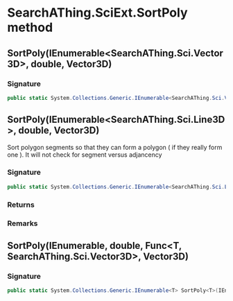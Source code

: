 # SearchAThing.SciExt.SortPoly method
## SortPoly(IEnumerable<SearchAThing.Sci.Vector3D>, double, Vector3D)
### Signature
```csharp
public static System.Collections.Generic.IEnumerable<SearchAThing.Sci.Vector3D> SortPoly(IEnumerable<SearchAThing.Sci.Vector3D> pts, double tol, Vector3D refAxis = null)
```
## SortPoly(IEnumerable<SearchAThing.Sci.Line3D>, double, Vector3D)
Sort polygon segments so that they can form a polygon ( if they really form one ).
            It will not check for segment versus adjancency

### Signature
```csharp
public static System.Collections.Generic.IEnumerable<SearchAThing.Sci.Line3D> SortPoly(IEnumerable<SearchAThing.Sci.Line3D> segs, double tol, Vector3D refAxis = null)
```
### Returns

### Remarks

## SortPoly<T>(IEnumerable<T>, double, Func<T, SearchAThing.Sci.Vector3D>, Vector3D)
### Signature
```csharp
public static System.Collections.Generic.IEnumerable<T> SortPoly<T>(IEnumerable<T> pts, double tol, Func<T, SearchAThing.Sci.Vector3D> getPoint, Vector3D refAxis = null)
```
